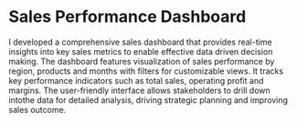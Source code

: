 # Sales Performance Dashboard
I developed a comprehensive sales dashboard that provides real-time insights into key sales metrics to enable effective data driven decision making.
The dashboard features visualization of sales performance by region, products and months with filters for customizable views.
It tracks key performance indicators such as total sales, operating profit and margins.
The user-friendly interface allows stakeholders to drill down intothe data for detailed analysis, driving strategic planning and improving sales outcome.

